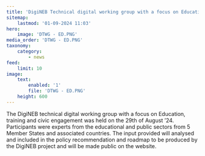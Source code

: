 ```yaml
---
title: 'DigiNEB Technical digital working group with a focus on Education, Training and Civic Engagement'
sitemap:
    lastmod: '01-09-2024 11:03'
hero:
    image: 'DTWG - ED.PNG'
media_order: 'DTWG - ED.PNG'
taxonomy:
    category:
        - news
feed:
    limit: 10
image:
    text:
        enabled: '1'
        file: 'DTWG - ED.PNG'
    height: 600
---
```


The DigiNEB technical digital working group with a focus on Education, training and civic engagement was held on the 29th of August ’24. Participants were  experts from the educational and public sectors from 5 Member States and associated countries. The input provided will analysed and included in the policy recommendation and roadmap to be produced by the DigiNEB project and will be made public on the website. 